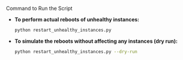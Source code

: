  Command to Run the Script

- **To perform actual reboots of unhealthy instances:**
  ```bash
  python restart_unhealthy_instances.py
  ```
  
- **To simulate the reboots without affecting any instances (dry run):**
  ```bash
  python restart_unhealthy_instances.py --dry-run
  ```
